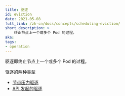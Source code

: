 ```yaml
---
title: 驱逐
id: eviction
date: 2021-05-08
full_link: /zh-cn/docs/concepts/scheduling-eviction/
short_description: >
    终止节点上一个或多个 Pod 的过程。
aka:
tags:
- operation
---
```

<!--
---
title: Eviction
id: eviction
date: 2021-05-08
full_link: /docs/concepts/scheduling-eviction/
short_description: >
    Process of terminating one or more Pods on Nodes
aka:
tags:
- operation
---
-->
<!--
Eviction is the process of terminating one or more Pods on Nodes.
-->
驱逐即终止节点上一个或多个 Pod 的过程。
<!--more-->
<!--
There are two kinds of eviction:
* [Node-pressure eviction](/docs/concepts/scheduling-eviction/node-pressure-eviction/)
* [API-initiated eviction](/docs/reference/generated/kubernetes-api/v1.23/)
-->
驱逐的两种类型
* [节点压力驱逐](/zh-cn/docs/concepts/scheduling-eviction/pod-priority-preemption/)
* [API 发起的驱逐](/docs/reference/generated/kubernetes-api/v1.23/)

